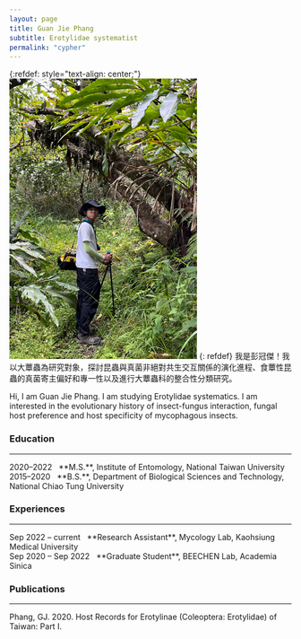 ```yaml
---
layout: page
title: Guan Jie Phang
subtitle: Erotylidae systematist
permalink: "cypher"
---
```

{:refdef: style="text-align: center;"}
![](assets/img/people/guanjie_500.png)
{: refdef}
我是彭冠傑！我以大蕈蟲為研究對象，探討昆蟲與真菌非絕對共生交互關係的演化進程、食蕈性昆蟲的真菌寄主偏好和專一性以及進行大蕈蟲科的整合性分類研究。<br>

Hi, I am Guan Jie Phang. I am studying Erotylidae systematics. I am interested in the evolutionary history of insect-fungus interaction, fungal host preference and host specificity of mycophagous insects.

### Education
<hr>
2020–2022&nbsp;&nbsp;&nbsp;**M.S.**, Institute of Entomology, National Taiwan University<br>
2015–2020&nbsp;&nbsp;&nbsp;**B.S.**, Department of Biological Sciences and Technology, National Chiao Tung University<br>

### Experiences
<hr>
Sep 2022&nbsp;–&nbsp;current&nbsp;&nbsp;&nbsp;**Research Assistant**, Mycology Lab, Kaohsiung Medical University<br>
Sep 2020&nbsp;–&nbsp;Sep 2022&nbsp;&nbsp;&nbsp;**Graduate Student**, BEECHEN Lab, Academia Sinica<br>

### Publications
<hr>
Phang, GJ. 2020. Host Records for Erotylinae (Coleoptera: Erotylidae) of Taiwan: Part I.
